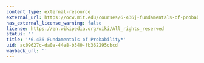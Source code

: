 ```yaml
---
content_type: external-resource
external_url: https://ocw.mit.edu/courses/6-436j-fundamentals-of-probability-fall-2018/
has_external_license_warning: false
license: https://en.wikipedia.org/wiki/All_rights_reserved
status: ''
title: '*6.436 Fundamentals of Probability*'
uid: ac09627c-da0a-44e8-b340-fb362295cbcd
wayback_url: ''
---
```

